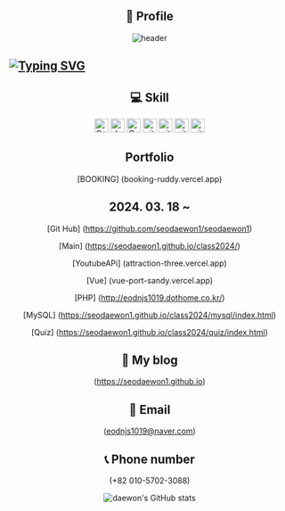 <div align ="center"> 
  
## 🎯 Profile
![header](https://capsule-render.vercel.app/api?type=wave&color=auto&height=300&section=header&text=SeoDaeWon1&fontSize=90)

<div align ="left">
<h2><a href="https://git.io/typing-svg"><img src="https://readme-typing-svg.demolab.com?font=Fira+Code&weight=300&pause=1000&random=false&width=700&lines=Hello.+My+name+is+Dae+won.+I+want+Front+end+developer." alt="Typing SVG" /></a>
</h2></div>

## 💻 Skill
<img alt="C++" src="https://img.shields.io/badge/C%2B%2B-00599C?style=for-the-badge&logo=c%2B%2B&logoColor=white" height="25px"/>
<img alt="Javascript" src="https://img.shields.io/badge/JavaScript-323330?style=for-the-badge&logo=javascript&logoColor=F7DF1E"  height="25px"/>
<img alt="Css3" src="https://img.shields.io/badge/CSS3-1572B6?style=for-the-badge&logo=css3&logoColor=white" height="25px"/>
<img alt="git" src="https://img.shields.io/badge/-Git-F05032?style=flat-square&logo=git&logoColor=white" height="25px"/>
<img alt="git" src="https://img.shields.io/badge/Vue%20js-35495E?style=for-the-badge&logo=vuedotjs&logoColor=4FC08D" height="25px"/>  <img alt="git" src="https://img.shields.io/badge/Slack-4A154B?style=for-the-badge&logo=slack&logoColor=white" height="25px"/> 
<img alt="git" src="https://img.shields.io/badge/react%20os-0088CC?style=for-the-badge&logo=reactos&logoColor=white" height="25px"/>    

## Portfolio
[BOOKING] (booking-ruddy.vercel.app)


## 2024. 03. 18 ~
[Git Hub] (https://github.com/seodaewon1/seodaewon1)   

[Main] (https://seodaewon1.github.io/class2024/)     

[YoutubeAPi] (attraction-three.vercel.app)

[Vue] (vue-port-sandy.vercel.app)

[PHP] (http://eodnjs1019.dothome.co.kr/)

[MySQL] (https://seodaewon1.github.io/class2024/mysql/index.html)  

[Quiz] (https://seodaewon1.github.io/class2024/quiz/index.html)

## 📝 My blog
(https://seodaewon1.github.io)   

## 📧 Email
(eodnjs1019@naver.com) 


## 📞 Phone number   
(+82 010-5702-3088)


![daewon's GitHub stats](https://github-readme-stats.vercel.app/api?username=daewon&show_icons=true&theme=tokyonight)


